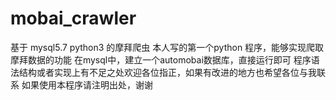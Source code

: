 # mobai_crawler
基于 mysql5.7 python3 的摩拜爬虫
本人写的第一个python 程序，能够实现爬取摩拜数据的功能
在mysql中，建立一个automobai数据库，直接运行即可
程序语法结构或者实现上有不足之处欢迎各位指正，如果有改进的地方也希望各位与我联系
如果使用本程序请注明出处，谢谢
